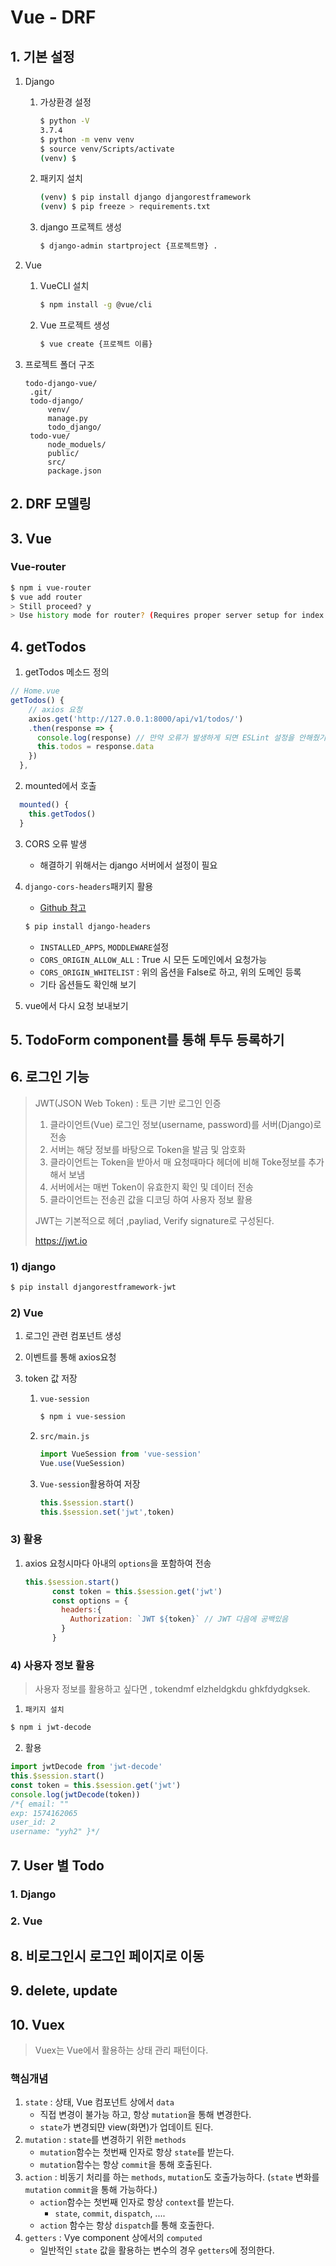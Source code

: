 # Vue - DRF

## 1. 기본 설정

1. Django

   1. 가상환경 설정

      ```bash
      $ python -V
      3.7.4
      $ python -m venv venv
      $ source venv/Scripts/activate
      (venv) $
      ```

   2. 패키지 설치

      ```bash
      (venv) $ pip install django djangorestframework
      (venv) $ pip freeze > requirements.txt
      ```

   3. django 프로젝트 생성

      ```bash
      $ django-admin startproject {프로젝트명} .
      ```

2. Vue

   1. VueCLI 설치

      ```bash
      $ npm install -g @vue/cli
      ```

   2. Vue 프로젝트 생성

      ```bash
      $ vue create {프로젝트 이름}
      ```

3. 프로젝트 폴더 구조

   ```
   todo-django-vue/
   	.git/
   	todo-django/
   		venv/
   		manage.py
   		todo_django/
   	todo-vue/
   		node_moduels/
   		public/
   		src/
   		package.json
   ```

   

## 2. DRF 모델링

## 3. Vue

### Vue-router

```bash
$ npm i vue-router
$ vue add router
> Still proceed? y
> Use history mode for router? (Requires proper server setup for index fallback in production) y
```

## 4. getTodos

1. getTodos 메소드 정의

``` javascript
// Home.vue 
getTodos() {
    // axios 요청
    axios.get('http://127.0.0.1:8000/api/v1/todos/')
    .then(response => {
      console.log(response) // 만약 오류가 발생하게 되면 ESLint 설정을 안해줬기때문에 
      this.todos = response.data
    })
  },

```

2. mounted에서 호출

```javascript
  mounted() {
    this.getTodos()
  }
```

3. CORS 오류 발생

   * 해결하기 위해서는 django 서버에서 설정이 필요

4. `django-cors-headers`패키지 활용

   * [Github 참고]( https://github.com/adamchainz/django-cors-headers )

   ```bash
   $ pip install django-headers
   ```

   * `INSTALLED_APPS`, `MODDLEWARE`설정
   * `CORS_ORIGIN_ALLOW_ALL` : True 시 모든 도메인에서 요청가능
   * `CORS_ORIGIN_WHITELIST` : 위의 옵션을 False로 하고, 위의 도메인 등록
   * 기타 옵션들도 확인해 보기

5. vue에서 다시 요청 보내보기

## 5. TodoForm component를 통해 투두 등록하기

## 6. 로그인 기능

> JWT(JSON Web Token) : 토큰 기반 로그인 인증
>
> 1. 클라이언트(Vue) 로그인 정보(username, password)를 서버(Django)로 전송
> 2. 서버는 해당 정보를 바탕으로  Token을 발금 및 암호화
> 3. 클라이언트는 Token을 받아서 매 요청때마다 헤더에 비해 Toke정보를 추가해서 보냄
> 4. 서버에서는 매번 Token이 유효한지 확인 및 데이터 전송
> 5. 클라이언트는 전송괸 값을 디코딩 하여 사용자 정보 활용
>
> JWT는 기본적으로 헤더 ,payliad, Verify signature로 구성된다.
>
> https://jwt.io

### 1) django

```bash
$ pip install djangorestframework-jwt
```

### 2) Vue

1. 로그인 관련 컴포넌트 생성

2. 이벤트를 통해 axios요청

3. token 값 저장

   1. `vue-session`

      ```bash
      $ npm i vue-session
      ```

   2. `src/main.js`

      ```js
      import VueSession from 'vue-session'
      Vue.use(VueSession)
      ```

   3. `Vue-session`활용하여 저장 

      ```js
      this.$session.start()
      this.$session.set('jwt',token)
      ```

      

### 3) 활용

1. axios 요청시마다 아내의 `options`을 포함하여 전송

   ```js
   this.$session.start()
         const token = this.$session.get('jwt')
         const options = {
           headers:{
             Authorization: `JWT ${token}` // JWT 다음에 공백있음
           }
         }
   ```

   

### 4) 사용자 정보 활용

> 사용자 정보를 활용하고 싶다면 , tokendmf elzheldgkdu ghkfdydgksek.

1. `패키지 설치`

```bash
$ npm i jwt-decode
```

2. 활용

```js
import jwtDecode from 'jwt-decode'
this.$session.start()
const token = this.$session.get('jwt')
console.log(jwtDecode(token))
/*{ email: ""
exp: 1574162065
user_id: 2
username: "yyh2" }*/
```

## 7. User 별 Todo

### 1. Django

### 2. Vue

## 8. 비로그인시 로그인 페이지로 이동



## 9. delete, update



## 10. Vuex

> Vuex는 Vue에서 활용하는 상태 관리 패턴이다.

### 핵심개념

1. `state` : 상태, Vue 컴포넌트 상에서 `data` 
   * 직접 변경이 불가능 하고, 항상 `mutation`을 통해 변경한다.
   * `state`가 변경되먄 view(화면)가 업데이트 된다.
2. `mutation` : `state`를 변경하기 위한 `methods`
   * `mutation`함수는 첫번째 인자로 항상 `state`를 받는다.
   * `mutation`함수는 항상 `commit`을 통해 호출된다.
3. `action` : 비동기 처리를 하는 `methods`, `mutation`도 호출가능하다. (`state` 변화를 `mutation` `commit`을 통해 가능하다.)
   * `action`함수는 첫번째 인자로 항상 `context`를 받는다.
     * `state`, `commit`, `dispatch`, ....
   * `action` 함수는 항상 `dispatch`를 통해 호출한다.
4. `getters` : Vye component 상에서의 `computed`
   * 일반적인 `state` 값을 활용하는 변수의 경우 `getters`에 정의한다.